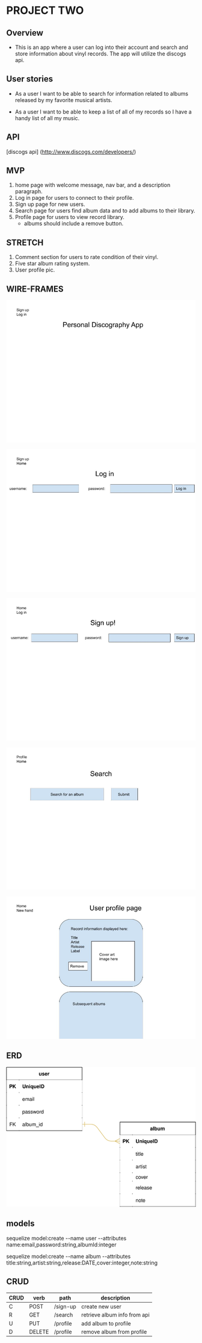 # PROJECT TWO

## __Overview__

* This is an app where a user can log into their account and search and store information about vinyl records. The app will utilize the discogs api.  

## __User stories__

* As a user I want to be able to search for information related to albums released by my favorite musical artists.

* As a user I want to be able to keep a list of all of my records so I have a handy list of all my music.

## __API__

[discogs api] (http://www.discogs.com/developers/)

## __MVP__

1. home page with welcome message, nav bar, and a description paragraph.
2. Log in page for users to connect to their profile.
3. Sign up page for new users.
4. Search page for users find album data and to add albums to their library.
5. Profile page for users to view record library.
    * albums should include a remove button.

## __STRETCH__

1. Comment section for users to rate condition of their vinyl.
2. Five star album rating system.
3. User profile pic.

## __WIRE-FRAMES__

![home-page](images/home-wire-1.jpg)

![log-in page](images/Log-in-wire-1.jpg)

![Sign-up page](images/Sign-up-wire-1.jpg)

![Search page](images/Search-wire-1.jpg)

![User-profile page](images/Profile-wire-1%20(1).jpg)

## __ERD__

![ERD image](images/ERD.svg)

## __models__

sequelize model:create --name user --attributes name:email,password:string,albumId:integer

sequelize model:create --name album --attributes title:string,artist:string,release:DATE,cover:integer,note:string

## __CRUD__
CRUD | verb   |  path    |     description              |
-----|--------|----------|------------------------------|
C    | POST   | /sign-up | create new user              |
R    | GET    | /search  | retrieve album info from api |
U    | PUT    | /profile | add album to profile         |
D    | DELETE | /profile | remove album from profile    |
